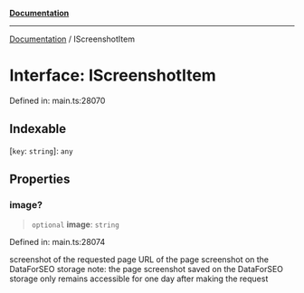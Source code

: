[**Documentation**](../README.md)

***

[Documentation](../README.md) / IScreenshotItem

# Interface: IScreenshotItem

Defined in: main.ts:28070

## Indexable

\[`key`: `string`\]: `any`

## Properties

### image?

> `optional` **image**: `string`

Defined in: main.ts:28074

screenshot of the requested page
URL of the page screenshot on the DataForSEO storage
note: the page screenshot saved on the DataForSEO storage only remains accessible for one day after making the request
